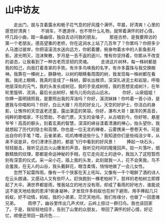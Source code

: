 # 山中访友
　　走出门，就与含着露水和栀子花气息的好风撞个满怀。早晨，好清爽！心里的感觉好清爽！ 
　　不骑车，不邀游伴，也不带什么礼物，就带着满怀的好心情，哼几段小曲，踏一条幽径，独自去访问我的朋友。 
　　那座古桥，是我要拜访的第一个老朋友。德高望重的老桥，你在这涧水上站了几百年了？你累吗？你把多少人马渡过彼岸，你把滚滚流水送向远方，你躬着腰，俯身吻着水中的人影鱼影月影。波光明灭，泡沫聚散，岁月是一去不返的逝川，惟有你坚持着，你那从不改变的姿态，让我看到了一种古老而坚韧的灵魂。 
　　走进这片树林，每一株树都是我的知己，向我打着青翠的手势。有许多鸟唤我的名字，有许多露珠与我交换眼神。我靠在一棵树上，静静地，以树的眼睛看周围的树，我发现每一株树都在看我。我闭上眼睛，我真的变成了一株树，脚长出根须，深深扎进泥土和岩层，呼吸地层深处的元气，我的头发长成树冠，我的手变成树枝，我的思想变成树汁，在年轮里旋转、流淌，最后长出树籽，被鸟儿衔向远山远水。 
　　你好，山泉姐姐！你捧一面明镜照我，是要照出我的浑浊吗？你好，溪流妹妹！你吟着一首小诗，是邀我与你唱和吗？你好，白云大嫂！月亮的好女儿，天空的好护士，你洁白的身影，让憔悴的天空返老还童，露出湛蓝的笑容。你好，瀑布大哥！雄浑的男高音，纯粹的歌唱家，不拉赞助，不收门票，天生的金嗓子，从古唱到今。你好呀，悬崖爷爷！高高的额头，刻着玄奥的智慧，深深的峡谷漾着清澈的禅心，抬头望你，我就想起了历代的隐士和高僧，你也是一位无言的禅者，云雾携来一卷卷天书，可是出自你的手笔？喂，云雀弟弟，叽叽喳喳说些什么？我知道你们是些纯洁少年，从来不说是非，你们津津乐道的，都是飞行中看到的好风景！ 
　　捧起一块石头，轻轻敲击，我听见远古火山爆发的声浪，我听见时间的隆隆回声。拾一片落叶，细数精致的纹理，那都是命运神秘的手相，在它走向泥土的途中，我加入了这短暂而别有深意的仪式。采一朵小花，插上我的头发，此刻就我一人，花不会笑我，鸟不会羞我，在无人的山谷，我头戴鲜花，眼含柔情，悄悄地做了一会儿女性。 
　　忽然下起雷阵雨，像有一千个侠客在天上吼叫，又像有一千个喝醉了酒的诗人在云头朗诵，又感动人又有些吓人。赶快跑到一棵老柏树下，慈祥的老柏树立即撑起了大伞。满世界都是雨，惟我站立的地方没有雨，却成了看雨的好地方，谁能说这不是天地给我的恩泽?俯身凝神，才发现许多蚂蚁也在树下避雨，用手捧起几只蚂蚁，好不动情，蚂蚁，我的小弟弟，茫茫天地间，我们有缘分，也做了一回患难兄弟。 
　　雨停了。幽谷里传出几声犬吠，云岭上掠过一群归鸟。我也该回家了。于是，我轻轻地招手，告别了山里的众朋友， 带回了满怀的好心情，好记忆，顺便还带回一路月色……
 